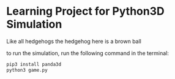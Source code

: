 # Learning Project for Python3D Simulation

Like all hedgehogs the hedgehog here is a brown ball

to run the simulation, run the following command in the terminal:
```bash
pip3 install panda3d
python3 game.py
```
